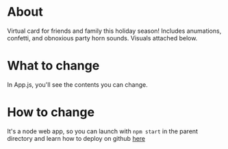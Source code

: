# About 
Virtual card for friends and family this holiday season! Includes anumations, confetti, and obnoxious party horn sounds. Visuals attached below. 

# What to change
In App.js, you'll see the contents you can change. 

# How to change
It's a node web app, so you can launch with  `npm start` in the parent directory and learn how to deploy on github [here](https://dev.to/yuribenjamin/how-to-deploy-react-app-in-github-pages-2a1f)

